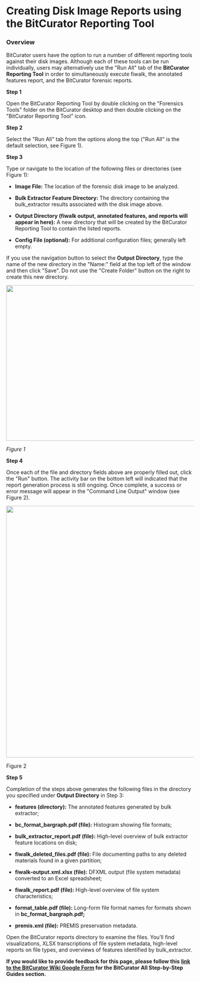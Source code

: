 # **Creating Disk Image Reports using the BitCurator Reporting Tool**

### **Overview**

BitCurator users have the option to run a number of different reporting
tools against their disk images. Although each of these tools can be run
individually, users may alternatively use the "Run All" tab of the
**BitCurator Reporting Tool** in order to simultaneously execute fiwalk,
the annotated features report, and the BitCurator forensic reports.

**Step 1**

Open the BitCurator Reporting Tool by double clicking on the "Forensics
Tools" folder on the BitCurator desktop and then double clicking on the
"BitCurator Reporting Tool" icon.

**Step 2**

Select the "Run All" tab from the options along the top ("Run All" is
the default selection, see Figure 1).

**Step 3**

Type or navigate to the location of the following files or directories
(see Figure 1):

- **Image File:** The location of the forensic disk image to be
  analyzed.

- **Bulk Extractor Feature Directory:** The directory containing the
  bulk_extractor results associated with the disk image above.

- **Output Directory (fiwalk output, annotated features, and reports
  will appear in here):** A new directory that will be created by the
  BitCurator Reporting Tool to contain the listed reports.

- **Config File (optional):** For additional configuration files;
  generally left empty.

If you use the navigation button to select the **Output Directory**,
type the name of the new directory in the "Name:" field at the top left
of the window and then click "Save". Do not use the "Create Folder"
button on the right to create this new directory.

<img src="./media/image1.png" style="width:6.5in;height:4.34722in" />

*Figure 1*

**Step 4**

Once each of the file and directory fields above are properly filled
out, click the "Run" button. The activity bar on the bottom left will
indicated that the report generation process is still ongoing. Once
complete, a success or error message will appear in the "Command Line
Output" window (see Figure 2).

<img src="./media/image2.png" style="width:6.5in;height:7.04167in" />

Figure 2

**Step 5**

Completion of the steps above generates the following files in the
directory you specified under **Output Directory** in Step 3:

- **features (directory):** The annotated features generated by bulk
  extractor;

- **bc_format_bargraph.pdf (file):** Histogram showing file formats;

- **bulk_extractor_report.pdf (file):** High-level overview of bulk
  extractor feature locations on disk;

- **fiwalk_deleted_files.pdf (file):** File documenting paths to any
  deleted materials found in a given partition;

- **fiwalk-output.xml.xlsx (file):** DFXML output (file system metadata)
  converted to an Excel spreadsheet;

- **fiwalk_report.pdf (file):** High-level overview of file system
  characteristics;

- **format_table.pdf (file):** Long-form file format names for formats
  shown in **bc_format_bargraph.pdf;**

- **premis.xml (file):** PREMIS preservation metadata.

Open the BitCurator reports directory to examine the files. You’ll find
visualizations, XLSX transcriptions of file system metadata, high-level
reports on file types, and overviews of features identified by
bulk_extractor.

**If you would like to provide feedback for this page, please follow
this** **[<u>link to the BitCurator Wiki Google
Form</u>](https://docs.google.com/forms/d/e/1FAIpQLSelmRx1VmgDEg3dU5_8cXZy9MZ5v8_sAl-Ur2nPFLAi6Lvu2w/viewform?usp=sf_link)
for the BitCurator All Step-by-Step Guides section.**

